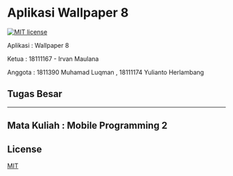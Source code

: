 # Aplikasi Wallpaper 8

[![MIT license](https://img.shields.io/badge/License-MIT-blue.svg)](https://lbesson.mit-license.org/)

Aplikasi    : Wallpaper 8

Ketua       : 18111167 - Irvan Maulana

Anggota     : 1811390 Muhamad Luqman , 18111174 Yulianto Herlambang

## Tugas Besar 

-----------------------------------------------------------------------------
Mata Kuliah   : Mobile Programming 2
-----------------------------------------------------------------------------

## License
[MIT](https://choosealicense.com/licenses/mit/)

